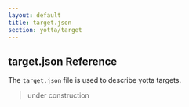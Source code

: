 ```yaml
---
layout: default
title: target.json
section: yotta/target
---
```


## target.json Reference
The `target.json` file is used to describe yotta targets. 

> under construction
